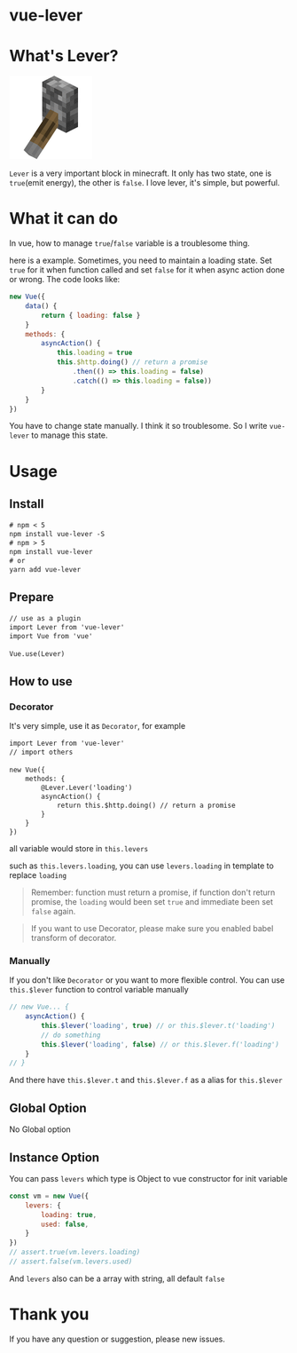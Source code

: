 # vue-lever

# What's Lever?

![lever](lever.gif)

`Lever` is a very important block in minecraft. It only has two state, one is `true`(emit energy), the other is `false`.
I love lever, it's simple, but powerful.

# What it can do

In vue, how to manage `true`/`false` variable is a troublesome thing.

here is a example.
Sometimes, you need to maintain a loading state.
Set `true` for it when function called and set `false` for it when async action done or wrong.
The code looks like:

```javascript
new Vue({
    data() {
        return { loading: false }
    }
    methods: {
        asyncAction() {
            this.loading = true
            this.$http.doing() // return a promise
                .then(() => this.loading = false)
                .catch(() => this.loading = false))
        }
    }
})
```

You have to change state manually.
I think it so troublesome.
So I write `vue-lever` to manage this state.

# Usage

## Install

```
# npm < 5
npm install vue-lever -S
# npm > 5
npm install vue-lever
# or
yarn add vue-lever
```

## Prepare

```
// use as a plugin
import Lever from 'vue-lever'
import Vue from 'vue'

Vue.use(Lever)
```

## How to use

### Decorator

It's very simple, use it as `Decorator`, for example

```
import Lever from 'vue-lever'
// import others

new Vue({
    methods: {
        @Lever.Lever('loading')
        asyncAction() {
            return this.$http.doing() // return a promise
        }
    }
})
```

all variable would store in `this.levers`

such as `this.levers.loading`, you can use `levers.loading` in template to replace `loading`

> Remember: function must return a promise, if function don't return promise, the `loading` would been set `true` and immediate been set `false` again.

> If you want to use Decorator, please make sure you enabled babel transform of decorator.

### Manually

If you don't like `Decorator` or you want to more flexible control.
You can use `this.$lever` function to control variable manually

```javascript
// new Vue... {
    asyncAction() {
        this.$lever('loading', true) // or this.$lever.t('loading')
        // do something
        this.$lever('loading', false) // or this.$lever.f('loading')
    }
// }
```

And there have `this.$lever.t` and `this.$lever.f` as a alias for `this.$lever`

## Global Option

No Global option

## Instance Option

You can pass `levers` which type is Object to vue constructor for init variable

```javascript
const vm = new Vue({
    levers: {
        loading: true,
        used: false,
    }
})
// assert.true(vm.levers.loading)
// assert.false(vm.levers.used)
```

And `levers` also can be a array with string, all default `false`

# Thank you

If you have any question or suggestion, please new issues.
